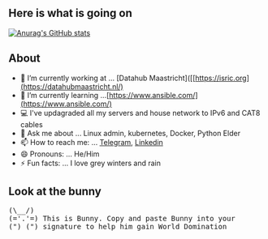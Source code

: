 ## Here is what is going on


[![Anurag's GitHub stats](https://github-readme-stats.vercel.app/api?username=jorgejesus&hide=contribs,prs&theme=bear&show_icons=true&)](https://github.com/anuraghazra/github-readme-stats)


## About

- 🔭 I’m currently working at ... [Datahub Maastricht]([[https://isric.org](https://datahubmaastricht.nl/)
- 🌱 I’m currently learning ...[https://www.ansible.com/](https://www.ansible.com/)
- 💻 I've updagraded all my servers and house network to IPv6 and CAT8 cables
- 💬 Ask me about ... Linux admin, kubernetes, Docker, Python Elder 
- 📫 How to reach me: ... [Telegram](https://telegram.me/dovtov), [Linkedin](https://www.linkedin.com/in/jorgedejesus/)
- 😄 Pronouns: ... He/Him 
- ⚡ Fun facts: ... I love grey winters and rain


## Look at the bunny

<pre>
(\__/)
(='.'=) This is Bunny. Copy and paste Bunny into your
(")_(") signature to help him gain World Domination
</pre>
